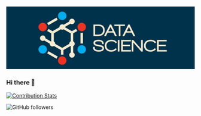 [![Header](https://github.com/FernandoSilvaDS/FernandoSilvaDS/blob/master/banner/banner.jpg)](https://github.com/FernandoSilvaDS)

### Hi there 👋

<!--
**FernandoSilvaDS/FernandoSilvaDS** is a ✨ _special_ ✨ repository because its `README.md` (this file) appears on your GitHub profile.

Here are some ideas to get you started:

- 🔭 I’m currently working on ...
- 🌱 I’m currently learning ...
- 👯 I’m looking to collaborate on ...
- 🤔 I’m looking for help with ...
- 💬 Ask me about ...
- 📫 How to reach me: ...
- 😄 Pronouns: ...
- ⚡ Fun fact: ...



-->


[![Contribution Stats](https://github-contribution-stats.vercel.app/api/?username=FernandoSilvaDS)](https://github.com/FernandoSilvaDS/github-contribution-stats/)

<img alt="GitHub followers" src="https://img.shields.io/github/followers/FernandoSilvaDS?style=social">


